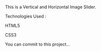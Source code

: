This is a Vertical and Horizontal Image Slider.

Technologies Used :

HTML5

CSS3

You can commit to this project...
